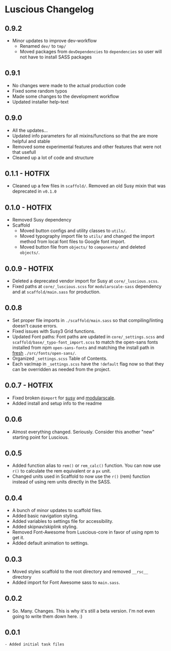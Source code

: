 Luscious Changelog
==================

0.9.2
----------------
- Minor updates to improve dev-workflow
  - Renamed `dev/` to `tmp/`
  - Moved packages from `devDependencies` to `dependencies` so user will not have to install SASS packages

0.9.1
----------------
- No changes were made to the actual production code
- Fixed some random typos
- Made some changes to the development workflow
- Updated installer help-text

0.9.0
----------------
- All the updates...
- Updated info parameters for all mixins/functions so that the are more helpful and stable
- Removed some experimental features and other features that were not that usefull
- Cleaned up a lot of code and structure

0.1.1 - HOTFIX
----------------
- Cleaned up a few files in `scaffold/`. Removed an old Susy mixin that was deprecated in `v0.1.0`

0.1.0 - HOTFIX
----------------
- Removed Susy dependency
- Scaffold
	- Moved button configs and utility classes to `utils/`.
	- Moved typography import file to `utils/` and changed the import method from local font files to Google font import.
	- Moved button file from `objects/` to `components/` and deleted `objects/`.

0.0.9 - HOTFIX
----------------
- Deleted a deprecated vendor import for Susy at `core/_luscious.scss`.
- Fixed paths at `core/_luscious.scss` for `modularscale-sass` dependency and at `scaffold/main.sass` for production.

0.0.8
----------------
- Set proper file imports in `./scaffold/main.sass` so that compiling/linting doesn't cause errors.
- Fixed issues with Susy3 Grid functions.
- Updated Font paths: Font paths are updated in `core/_settings.scss` and `scaffold/base/_typo-font_import.scss` to match the open-sans fonts installed from npm `open-sans-fonts` and matching the install path in [fresh](https://git.io/fpf3e) `./src/fonts/open-sans/`.
- Organized `_settings.scss` Table of Contents.
- Each var/map in `_settings.scss` have the `!default` flag now so that they can be overridden as needed from the project.


0.0.7 - HOTFIX
----------------
- Fixed broken `@import` for [susy](https://www.npmjs.com/package/susy) and [modularscale](https://github.com/modularscale/modularscale-sass).
- Added install and setup info to the readme


0.0.6
----------------
- Almost everything changed. Seriously. Consider this another "new" starting point for Luscious.


0.0.5
----------------
- Added function alias to `rem()` or `rem_calc()` function. You can now use `r()` to calculate the rem equivalent or a `px` unit.
- Changed units used in Scaffold to now use the `r()` (rem) function instead of using rem units directly in the SASS.


0.0.4
----------------
- A bunch of minor updates to scaffold files.
- Added basic navigation styling.
- Added variables to settings file for accessibility.
- Added skipnav/skiplink styling.
- Removed Font-Awesome from Luscious-core in favor of using npm to get it.
- Added default animation to settings.


0.0.3
----------------
- Moved styles scaffold to the root directory and removed `__rsc__` directory
- Added import for Font Awesome sass to `main.sass`.


0.0.2
----------------
- So. Many. Changes. This is why it's still a beta version. I'm not even going to write them down here. :)


0.0.1
----------------
	- Added initial task files
